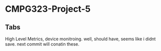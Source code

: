 # CMPG323-Project-5
## Tabs
High Level Metrics, device monitroing. well, should have, seems like i didnt save. next commit will conatin these. 
